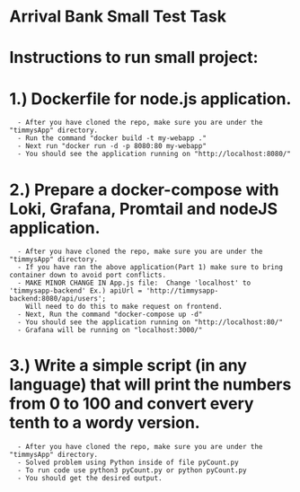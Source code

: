 # Arrival Bank Small Test Task

# Instructions to run small project:
# 1.) Dockerfile for node.js application.
      - After you have cloned the repo, make sure you are under the "timmysApp" directory.
      - Run the command "docker build -t my-webapp ."
      - Next run "docker run -d -p 8080:80 my-webapp"
      - You should see the application running on "http://localhost:8080/"
# 2.) Prepare a docker-compose with Loki, Grafana, Promtail and nodeJS application.
      - After you have cloned the repo, make sure you are under the "timmysApp" directory.
      - If you have ran the above application(Part 1) make sure to bring container down to avoid port conflicts.
      - MAKE MINOR CHANGE IN App.js file:  Change 'localhost' to 'timmysapp-backend' Ex.) apiUrl = 'http://timmysapp-backend:8080/api/users';
        Will need to do this to make request on frontend.
      - Next, Run the command "docker-compose up -d"
      - You should see the application running on "http://localhost:80/"
      - Grafana will be running on "localhost:3000/"
# 3.) Write a simple script (in any language) that will print the numbers from 0 to 100 and convert every tenth to a wordy version.
      - After you have cloned the repo, make sure you are under the "timmysApp" directory.
      - Solved problem using Python inside of file pyCount.py
      - To run code use python3 pyCount.py or python pyCount.py
      - You should get the desired output.